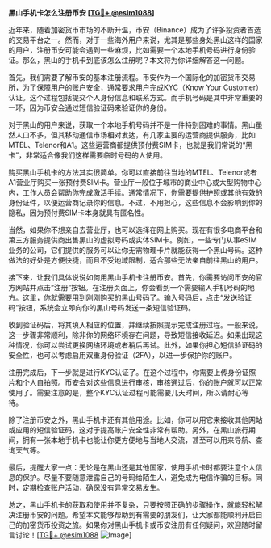 **黑山手机卡怎么注册币安 [[TG💪+ @esim1088](https://t.me/s/esim1088)]**

近年来，随着加密货币市场的不断升温，币安（Binance）成为了许多投资者首选的交易平台之一。然而，对于一些海外用户来说，尤其是那些身处黑山这样的国家的用户，注册币安可能会遇到一些麻烦，比如需要一个本地手机号码进行身份验证。那么，黑山的手机卡到底该怎么注册呢？本文将为你详细解答这一问题。

首先，我们需要了解币安的基本注册流程。币安作为一个国际化的加密货币交易所，为了保障用户的账户安全，通常要求用户完成KYC（Know Your Customer）认证。这个过程包括提交个人身份信息和联系方式。而手机号码是其中非常重要的一环，因为币安会通过短信验证码来验证你的身份。

对于黑山的用户来说，获取一个本地手机号码并不是一件特别困难的事情。黑山虽然人口不多，但其移动通信市场相对发达，有几家主要的运营商提供服务，比如MTEL、Telenor和A1。这些运营商都提供预付费SIM卡，也就是我们常说的“黑卡”，非常适合像我们这样需要临时号码的人使用。

购买黑山手机卡的方法其实很简单。你可以直接前往当地的MTEL、Telenor或者A1营业厅购买一张预付费SIM卡。营业厅一般位于城市的商业中心或大型购物中心内，工作人员会帮助你完成激活手续。通常情况下，你需要提供护照或其他有效的身份证件，以便运营商记录你的信息。不过，不用担心，这些信息不会影响到你的隐私，因为预付费SIM卡本身就具有匿名性。

当然，如果你不想亲自去营业厅，也可以选择在网上购买。现在有很多电商平台和第三方服务提供商出售黑山的虚拟号码或实体SIM卡。例如，一些专门从事eSIM业务的公司，它们提供的服务可以让你无需物理卡片就能获得一个黑山号码。这种做法的好处是方便快捷，而且不受地域限制，适合那些无法亲自前往黑山的用户。

接下来，让我们具体说说如何用黑山手机卡注册币安。首先，你需要访问币安的官方网站并点击“注册”按钮。在注册页面上，你会看到一个需要输入手机号码的地方。这里，你就需要用到刚刚购买的黑山号码了。输入号码后，点击“发送验证码”按钮，系统会立即向你的黑山号码发送一条短信验证码。

收到验证码后，将其填入相应的位置，并继续按照提示完成注册过程。一般来说，这一步骤非常顺利，除非你的网络环境存在问题，导致短信接收延迟。如果出现这种情况，你可以尝试更换网络环境或者稍后再试。此外，如果你担心短信验证码的安全性，也可以考虑启用双重身份验证（2FA），以进一步保护你的账户。

注册完成后，下一步就是进行KYC认证了。在这个过程中，你需要上传身份证照片和个人自拍照。币安会对这些信息进行审核，审核通过后，你的账户就可以正常使用了。需要注意的是，整个KYC认证过程可能需要几天时间，所以请耐心等待。

除了注册币安之外，黑山手机卡还有其他用途。比如，你可以用它来接收其他网站或应用的短信验证码，这对于提高账户安全性非常有帮助。另外，在黑山旅行期间，拥有一张本地手机卡也能让你更方便地与当地人交流，甚至可以用来导航、查询天气等。

最后，提醒大家一点：无论是在黑山还是其他国家，使用手机卡时都要注意个人信息的保护。尽量不要随意泄露自己的号码给陌生人，避免成为电信诈骗的目标。同时，定期检查账户活动，确保没有异常交易发生。

总之，黑山手机卡的获取和使用并不复杂，只要按照正确的步骤操作，就能轻松解决注册币安的问题。希望本文能够帮助到有需要的朋友们，让大家都能顺利开启自己的加密货币投资之旅。如果你对黑山手机卡或币安注册有任何疑问，欢迎随时留言讨论！[[TG💪+ @esim1088](https://t.me/s/esim1088) ![Image](https://i.postimg.cc/4NQfJmqS/Snipaste-2025-05-13-00-14-12.png)]